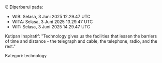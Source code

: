 ⏰ Diperbarui pada:
- WIB: Selasa, 3 Juni 2025 12.29.47 UTC
- WITA: Selasa, 3 Juni 2025 13.29.47 UTC
- WIT: Selasa, 3 Juni 2025 14.29.47 UTC

Kutipan Inspiratif:
"Technology gives us the facilities that lessen the barriers of time and distance - the telegraph and cable, the telephone, radio, and the rest."


Kategori: technology

